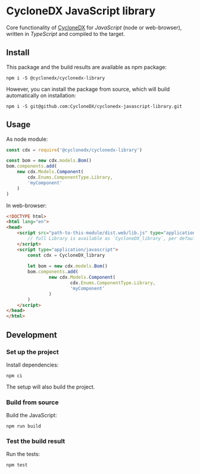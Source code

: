 # CycloneDX JavaScript library

Core functionality of [CycloneDX] for _JavaScript_ (node or web-browser),
written in _TypeScript_ and compiled to the target.

## Install

This package and the build results are available as npm package:
```shell
npm i -S @cyclonedx/cyclonedx-library
```

However, you can install the package from source,
which will build automatically on installation:
```shell
npm i -S git@github.com:CycloneDX/cyclonedx-javascript-library.git
```

## Usage

As node module:
```javascript
const cdx = require('@cyclonedx/cyclonedx-library')

const bom = new cdx.models.Bom()
bom.components.add(
    new cdx.Models.Component(
        cdx.Enums.ComponentType.Library, 
        'myComponent'
    )
)
```

In web-browser:
```html
<!DOCTYPE html>
<html lang="en">
<head>
    <script src="path-to-this-module/dist.web/lib.js" type="application/javascript">
        // full Library is available as `CycloneDX_library`, per default
    </script>
    <script type="application/javascript">
        const cdx = CycloneDX_library
        
        let bom = new cdx.models.Bom()
        bom.components.add(
                new cdx.Models.Component(
                        cdx.Enums.ComponentType.Library,
                        'myComponent'
                )
        )
    </script>
</head>
</html>
```

## Development

### Set up the project

Install dependencies:
```shell
npm ci
```

The setup will also build the project.

### Build from source

Build the JavaScript:
```shell
npm run build
```

### Test the build result

Run the tests:
```shell
npm test
```

[CycloneDX]: https://cyclonedx.org/
